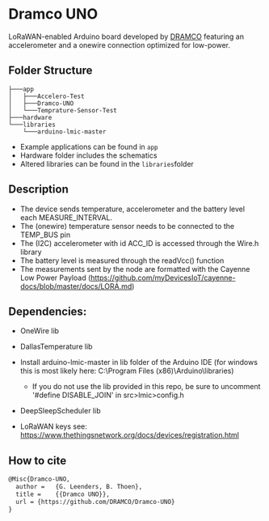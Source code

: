 # Dramco UNO

LoRaWAN-enabled Arduino board developed by [DRAMCO](www.dramco.be) featuring an accelerometer and a onewire connection optimized for low-power.

## Folder Structure

```
├───app
│   ├───Accelero-Test
│   ├───Dramco-UNO
│   └───Temprature-Sensor-Test
├───hardware
└───libraries
    └───arduino-lmic-master
```

- Example applications can be found in `app`
- Hardware folder includes the schematics 
- Altered libraries can be found in the `libraries`folder

## Description

- The device sends temperature, accelerometer and the battery level each MEASURE_INTERVAL.
- The (onewire) temperature sensor needs to be connected to the TEMP_BUS pin
- The (I2C) accelerometer with id ACC_ID is accessed through the Wire.h library
- The battery level is measured through the readVcc() function
- The measurements sent by the node are formatted with the Cayenne Low Power Payload (https://github.com/myDevicesIoT/cayenne-docs/blob/master/docs/LORA.md)

##  Dependencies:
- OneWire lib
- DallasTemperature lib
- Install arduino-lmic-master in lib folder of the Arduino IDE (for windows this is most likely here: C:\Program Files (x86)\Arduino\libraries)
    * If you do not use the lib provided in this repo, be sure to uncomment '#define DISABLE_JOIN' in src>lmic>config.h
- DeepSleepScheduler lib

- LoRaWAN keys see: https://www.thethingsnetwork.org/docs/devices/registration.html


## How to cite
```LaTex
@Misc{Dramco-UNO,
  author =   {G. Leenders, B. Thoen},
  title =    {{Dramco UNO}},
  url = {https://github.com/DRAMCO/Dramco-UNO}
}
```
